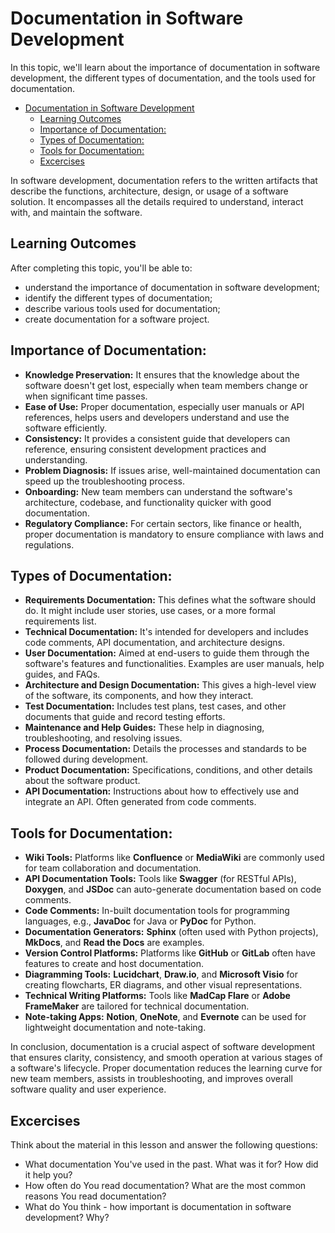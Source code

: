 # Documentation in Software Development

In this topic, we'll learn about the importance of documentation in software development, the different types of documentation, and the tools used for documentation.

- [Documentation in Software Development](#documentation-in-software-development)
  - [Learning Outcomes](#learning-outcomes)
  - [Importance of Documentation:](#importance-of-documentation)
  - [Types of Documentation:](#types-of-documentation)
  - [Tools for Documentation:](#tools-for-documentation)
  - [Excercises](#excercises)

In software development, documentation refers to the written artifacts that describe the functions, architecture, design, or usage of a software solution. It encompasses all the details required to understand, interact with, and maintain the software.

## Learning Outcomes

After completing this topic, you'll be able to:

- understand the importance of documentation in software development;
- identify the different types of documentation;
- describe various tools used for documentation;
- create documentation for a software project.

## Importance of Documentation:

- **Knowledge Preservation:** It ensures that the knowledge about the software doesn't get lost, especially when team members change or when significant time passes.
- **Ease of Use:** Proper documentation, especially user manuals or API references, helps users and developers understand and use the software efficiently.
- **Consistency:** It provides a consistent guide that developers can reference, ensuring consistent development practices and understanding.
- **Problem Diagnosis:** If issues arise, well-maintained documentation can speed up the troubleshooting process.
- **Onboarding:** New team members can understand the software's architecture, codebase, and functionality quicker with good documentation.
- **Regulatory Compliance:** For certain sectors, like finance or health, proper documentation is mandatory to ensure compliance with laws and regulations.

## Types of Documentation:

- **Requirements Documentation:** This defines what the software should do. It might include user stories, use cases, or a more formal requirements list.
- **Technical Documentation:** It's intended for developers and includes code comments, API documentation, and architecture designs.
- **User Documentation:** Aimed at end-users to guide them through the software's features and functionalities. Examples are user manuals, help guides, and FAQs.
- **Architecture and Design Documentation:** This gives a high-level view of the software, its components, and how they interact.
- **Test Documentation:** Includes test plans, test cases, and other documents that guide and record testing efforts.
- **Maintenance and Help Guides:** These help in diagnosing, troubleshooting, and resolving issues.
- **Process Documentation:** Details the processes and standards to be followed during development.
- **Product Documentation:** Specifications, conditions, and other details about the software product.
- **API Documentation:** Instructions about how to effectively use and integrate an API. Often generated from code comments.

## Tools for Documentation:

- **Wiki Tools:** Platforms like **Confluence** or **MediaWiki** are commonly used for team collaboration and documentation.
- **API Documentation Tools:** Tools like **Swagger** (for RESTful APIs), **Doxygen**, and **JSDoc** can auto-generate documentation based on code comments.
- **Code Comments:** In-built documentation tools for programming languages, e.g., **JavaDoc** for Java or **PyDoc** for Python.
- **Documentation Generators:** **Sphinx** (often used with Python projects), **MkDocs**, and **Read the Docs** are examples.
- **Version Control Platforms:** Platforms like **GitHub** or **GitLab** often have features to create and host documentation.
- **Diagramming Tools:** **Lucidchart**, **Draw.io**, and **Microsoft Visio** for creating flowcharts, ER diagrams, and other visual representations.
- **Technical Writing Platforms:** Tools like **MadCap Flare** or **Adobe FrameMaker** are tailored for technical documentation.
- **Note-taking Apps:** **Notion**, **OneNote**, and **Evernote** can be used for lightweight documentation and note-taking.

In conclusion, documentation is a crucial aspect of software development that ensures clarity, consistency, and smooth operation at various stages of a software's lifecycle. Proper documentation reduces the learning curve for new team members, assists in troubleshooting, and improves overall software quality and user experience.

## Excercises

Think about the material in this lesson and answer the following questions:

- What documentation You've used in the past. What was it for? How did it help you?
- How often do You read documentation? What are the most common reasons You read documentation?
- What do You think - how important is documentation in software development? Why?